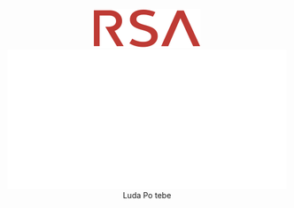 <div align="center">
	<center><img src="https://github.com/snkolev18/snkolev18/blob/main/rsa_logo.svg"></center>
	<img src="https://github.com/snkolev18/snkolev18/blob/main/info.svg">
	Luda Po tebe
</div>
